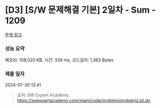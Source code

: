 # [D3] [S/W 문제해결 기본] 2일차 - Sum - 1209 

[문제 링크](https://swexpertacademy.com/main/code/problem/problemDetail.do?contestProbId=AV13_BWKACUCFAYh) 

### 성능 요약

메모리: 108,020 KB, 시간: 339 ms, 코드길이: 1,363 Bytes

### 제출 일자

2024-07-30 13:41



> 출처: SW Expert Academy, https://swexpertacademy.com/main/code/problem/problemList.do